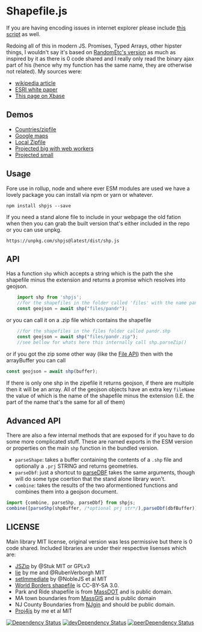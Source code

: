 # Shapefile.js

If you are having encoding issues in internet explorer please include [this script](https://cdn.rawgit.com/calvinmetcalf/text-encoding/4aff951959085f74a5872aeed8d79ec95b6c74c3/lib/encoding-indexes.js) as well.

Redoing all of this in modern JS. Promises, Typed Arrays, other hipster things, I wouldn't say it's based on [RandomEtc's version](https://github.com/RandomEtc/shapefile-js) as much as inspired by it as there is 0 code shared and I really only read the binary ajax part of his (hence why my function has the same name, they are otherwise not related). My sources were:

- [wikipedia article](https://en.wikipedia.org/wiki/Shapefile)
- [ESRI white paper](http://www.esri.com/library/whitepapers/pdfs/shapefile.pdf)
- [This page on Xbase](http://www.clicketyclick.dk/databases/xbase/format/dbf.html)

## Demos

- [Countries/zipfile](http://calvinmetcalf.github.io/shapefile-js)
- [Google maps](http://calvinmetcalf.github.io/shapefile-js/site/map.html)
- [Local Zipfile](http://leaflet.calvinmetcalf.com)
- [Projected big with web workers](http://calvinmetcalf.github.io/shapefile-js/site/proj.html)
- [Projected small](http://calvinmetcalf.github.io/shapefile-js/site/proj-small.html)

## Usage

Fore use in rollup, node and where ever ESM modules are used we have a lovely package you can install via npm or yarn or whatever.

    npm install shpjs --save

If you need a stand alone file to include in your webpage the old fation when then you can grab the built version that's either included in the repo or you can use unpkg.

    https://unpkg.com/shpjs@latest/dist/shp.js

## API

Has a function `shp` which accepts a string which is the path the she shapefile minus the extension and returns a promise which resolves into geojson.

```javascript
	import shp from 'shpjs';
	//for the shapefiles in the folder called 'files' with the name pandr.shp
	const geojson = await shp("files/pandr");
```
or you can call it on a .zip file which contains the shapefile

```javascript
	//for the shapefiles in the files folder called pandr.shp
	const geojson = await shp("files/pandr.zip");
	//see bellow for whats here this internally call shp.parseZip()
```

or if you got the zip some other way (like the [File API](https://developer.mozilla.org/en-US/docs/Web/API/File)) then with the arrayBuffer you can call

```javascript
const geojson = await shp(buffer);
```
If there is only one shp in the zipefile it returns geojson, if there are multiple then it will be an array.  All of the geojson objects have an extra key `fileName` the value of which is the
name of the shapefile minus the extension (I.E. the part of the name that's the same for all of them)


## Advanced API
There are also a few internal methods that are exposed for if you have to do some more complicated stuff.  These are named exports in the ESM version or properties on the main `shp` function in the bundled version.

- `parseShape`: takes a buffer containing the contents of a `.shp` file and optionally a `.prj` STRING and returns geometries.
- `parseDbf`: just a shortcut to [parseDBF](https://github.com/calvinmetcalf/parsedbf) takes the same arguments, though will do some type coertion that the stand alone library won't.
- `combine`: takes the results of the two aformentioned functions and combines them into a geojson document.

```javascript
import {combine, parseShp, parseDbf} from shpjs;
combine([parseShp(shpBuffer, /*optional prj str*/),parseDbf(dbfBuffer)]);
```

## LICENSE
Main library MIT license, original version was less permissive but there is 0 code shared. Included libraries are under their respective lisenses which are:
- [JSZip](https://github.com/Stuk/jszip/) by @Stuk MIT or GPLv3
- [lie](https://github.com/calvinmetcalf/lie) by me and @RubenVerborgh MIT
- [setImmediate](https://github.com/NobleJS/setImmediate) by @NobleJS et al MIT
- [World Borders shapefile](http://thematicmapping.org/downloads/world_borders.php) is CC-BY-SA 3.0.
- Park and Ride shapefile is from [MassDOT](http://mass.gov/massdot) and is public domain.
- MA town boundaries from [MassGIS](http://www.mass.gov/anf/research-and-tech/it-serv-and-support/application-serv/office-of-geographic-information-massgis/) and is public domain
- NJ County Boundaries from [NJgin](https://njgin.state.nj.us/NJ_NJGINExplorer/index.jsp) and should be public domain.
- [Proj4js](https://github.com/proj4js/proj4js) by me et al MIT

[![Dependency Status](https://david-dm.org/calvinmetcalf/shapefile-js.svg)](https://david-dm.org/calvinmetcalf/shapefile-js)
[![devDependency Status](https://david-dm.org/calvinmetcalf/shapefile-js/dev-status.svg)](https://david-dm.org/calvinmetcalf/shapefile-js#info=devDependencies)
[![peerDependency Status](https://david-dm.org/calvinmetcalf/shapefile-js/peer-status.svg)](https://david-dm.org/calvinmetcalf/shapefile-js#info=peerDependencies)
